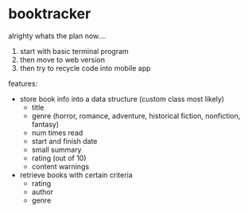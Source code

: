 # booktracker

alrighty whats the plan now....

1) start with basic terminal program
2) then move to web version
3) then try to recycle code into mobile app

features:
- store book info into a data structure (custom class most likely)
    - title
    - genre (horror, romance, adventure, historical fiction, nonfiction, fantasy)
    - num times read
    - start and finish date
    - small summary
    - rating (out of 10)
    * content warnings
- retrieve books with certain criteria
    - rating
    - author
    - genre

